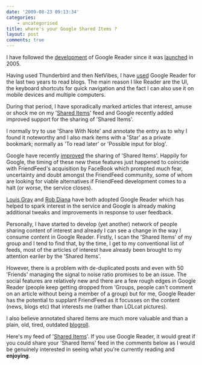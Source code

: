 ```yaml
---
date: '2009-08-23 09:13:34'
categories:
    - uncategorised
title: where's your Google Shared Items ?
layout: post
comments: true
---
```


I have followed the
[development](http://nbrightside.com/blog/2006/09/29/google-reader-gets-revamp)
of Google Reader since it was
[launched](http://www.nbrightside.com/blog/2005/10/10/google-reader/) in
2005.

Having used Thunderbird and then NetVibes, I have
[used](http://nbrightside.com/blog/2007/02/18/resisting-the-lure-of-google-reader)
Google Reader for the last two years to read blogs. The main reason I
like Reader are the UI, the keyboard shortcuts for quick navigation and
the fact I can also use it on mobile devices and multiple computers.

During that period, I have sporadically marked articles that interest,
amuse or shock me on my '[Shared
Items](http://nbrightside.com/blog/2007/02/21/how-to-display-google-shared-items-on-wordpress)'
feed and Google recently added improved support for the sharing of
'Shared Items'.

I normally try to use 'Share With Note' and annotate the entry as to why
I found it noteworthy and I also mark items with a 'Star' as a private
bookmark; normally as 'To read later' or 'Possible input for blog'.

Google have recently
[improved](http://googlereader.blogspot.com/2009/07/following-liking-and-people-searching.html)
the sharing of 'Shared Items'. Happily for Google, the timing of these
new these features just happened to coincide with FriendFeed's
acquisition by FaceBook which prompted much fear, uncertainty and doubt
amongst the FriendFeed community, some of whom are looking for viable
alternatives if FriendFeed development comes to a halt (or worse, the
service closes).

[Louis
Gray](http://www.louisgray.com/live/2009/08/conversations-on-google-reader-shared.html)
and [Rob
Diana](http://regulargeek.com/2009/08/20/a-more-serious-look-at-google-reader/)
have both adopted Google Reader which has helped to spark interest in
the service and Google is already making additional tweaks and
improvements in response to user feedback.

Personally, I have started to develop (yet another) network of people
sharing content of interest and already I can see a change in the way I
consume content in Google Reader. Firstly, I scan the 'Shared Items' of
my group and I tend to find that, by the time, I get to my conventional
list of feeds, most of the articles of interest have already been
brought to my attention eariler by the 'Shared Items'.

However, there is a problem with de-duplicated posts and even with 50
'Friends' managing the signal to noise ratio promises to be an issue.
The social features are relatively new and there are a few rough edges
in Google Reader (people keep getting dropped from 'Groups, people can't
comment on an article without being a member of a group) but for me,
Google Reader has the potential to supplant FriendFeed as it focusses on
the content (news, blogs etc) that interests me (rather than LOLcat
pictures).

I also believe annotated shared items are much more valuable and than a
plain, old, tired, outdated
[blogroll](http://nbrightside.com/blog/2006/08/09/wheres-your-blogroll).

Here's my feed of '[Shared
Items](https://www.google.com/reader/shared/08375973873450584543)'. If
you use Google Reader, it would great if you could share your 'Shared
Items' feed in the comments below as I would be genuinely interested in
seeing what you're currently reading and **enjoying**.
